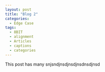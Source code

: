 ```yaml
---
layout: post
title: "Blog 2"
categories:
  - Edge Case
tags:
  - 8BIT
  - alignment
  - Articles
  - captions
  - categories
---
```


This post has many snjsndjnsdjnsdjnsdnsdjnsd

